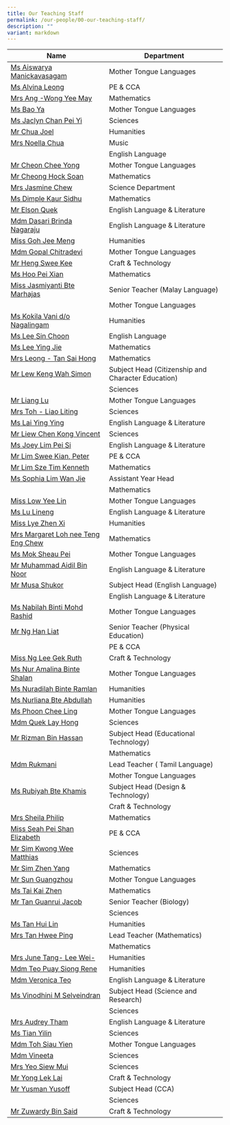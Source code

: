 ```yaml
---
title: Our Teaching Staff
permalink: /our-people/00-our-teaching-staff/
description: ""
variant: markdown
---
```

| Name | Department | 
| --------------- | --------------- |
|[Ms Aiswarya Manickavasagam](mailto:aiswarya@cwss.moe.edu.sg) 	 |Mother Tongue Languages|
|[Ms Alvina Leong](mailto:alvina.leong@cwss.moe.edu.sg) 	 |PE & CCA |
|[Mrs Ang -Wong Yee May](mailto:wong.yeemay@cwss.moe.edu.sg) 	|Mathematics |
| [Ms Bao Ya](mailto:bao.ya@cwss.moe.edu.sg)	|Mother Tongue Languages |
| [Ms Jaclyn Chan Pei Yi](mailto:jaclyn.chanpeiyi@cwss.moe.edu.sg)	|Sciences |
|[Mr Chua Joel](mailto:joel.chua@cwss.moe.edu.sg) 	 |Humanities|
 |[Mrs Noella Chua](mailto:noella.yee@cwss.moe.edu.sg)	|Music|
|	|English Language |
 |[Mr Cheon Chee Yong](mailto:cheon.cheeyong@cwss.moe.edu.sg)|	Mother Tongue Languages |
 |[Mr Cheong Hock Soan](mailto:cheong.hocksoan@cwss.moe.edu.sg)|	Mathematics |
|[Mrs Jasmine Chew](mailto:jasmine.chew@cwss.moe.edu.sg)|	Science Department |
|[Ms Dimple Kaur Sidhu](mailto:dimple.kaur@cwss.moe.edu.sg)|	 Mathematics|
|[Mr Elson Quek](mailto:elson.quek@cwss.moe.edu.sg) 	|English Language & Literature |
|[Mdm Dasari Brinda Nagaraju](mailto:brinda@cwss.moe.edu.sg) 	|English Language & Literature |
 |[Miss Goh Jee Meng](mailto:goh.jeemeng@cwss.moe.edu.sg)	|Humanities |
 |[Mdm Gopal Chitradevi](mailto:gopal.chitradevi@cwss.moe.edu.sg)	| Mother Tongue Languages|
| [Mr Heng Swee Kee](mailto:heng.sweekee@cwss.moe.edu.sg)	|Craft & Technology |
| [Ms Hoo Pei Xian](mailto:hoo.peixian@cwss.moe.edu.sg)|	Mathematics |
| [Miss Jasmiyanti Bte Marhajas](mailto:jasmiyanti.marhajas@cwss.moe.edu.sg)	| Senior Teacher (Malay Language) |
|     |Mother Tongue Languages|
|[Ms Kokila Vani d/o Nagalingam](mailto:kokila.vani@cwss.moe.edu.sg) 	|Humanities |
|[Ms Lee Sin Choon](mailto:lee.sinchoon@cwss.moe.edu.sg) 	| English Language|
| [Ms Lee Ying Jie](mailto:lee.yingjie@cwss.moe.edu.sg)|	Mathematics |
 | [Mrs Leong - Tan Sai Hong](mailto:leong.saihong@cwss.moe.edu.sg)| 	Mathematics | 
|  [Mr Lew Keng Wah Simon](mailto:simon.lew@cwss.moe.edu.sg)| 	Subject Head (Citizenship and Character Education) | 
| 	| Sciences| 
| [Mr Liang Lu](mailto:liang.lu@cwss.moe.edu.sg) 	| Mother Tongue Languages | 
|  [Mrs Toh - Liao Liting](mailto:liao.liting@cwss.moe.edu.sg)	| Sciences | 
| [Ms Lai Ying Ying](mailto:lai.yingying@cwss.moe.edu.sg)| 	 English Language & Literature| 
 | [Mr Liew Chen Kong Vincent](mailto:liew.chenkong@cwss.moe.edu.sg)| 	 Sciences| 
 | [Ms Joey Lim Pei Si](mailto:joeylim.peisi@cwss.moe.edu.sg)	| English Language & Literature | 
| [Mr Lim Swee Kian, Peter](mailto:peter.lim@cwss.moe.edu.sg) 	| PE & CCA | 
 | [Mr Lim Sze Tim Kenneth](mailto:kenneth.lim@cwss.moe.edu.sg)| 	 Mathematics| 
|  [Ms Sophia Lim Wan Jie](mailto:sophia.lim@cwss.moe.edu.sg)	|  Assistant Year Head| 
| 	| Mathematics  | 
| [Miss Low Yee Lin](mailto:low.yeelin@cwss.moe.edu.sg)	| Mother Tongue Languages | 
| [Ms Lu Lineng](mailto:lu.lineng@cwss.moe.edu.sg) 	| English Language & Literature | 
 | [Miss Lye Zhen Xi](mailto:lye.zhenxi@cwss.moe.edu.sg)	| Humanities|  
 | [Mrs Margaret Loh nee Teng Eng Chew](mailto:margaret.loh@cwss.moe.edu.sg)| 	Mathematics | 
 | [Ms Mok Sheau Pei](mailto:mok.sheaupei@cwss.moe.edu.sg)	| Mother Tongue Languages| 
 | [Mr Muhammad Aidil Bin Noor](mailto:aidil.noor@cwss.moe.edu.sg)	| English Language & Literature| 
| [Mr Musa Shukor](mailto:musa.shukor@cwss.moe.edu.sg) 	|  Subject Head (English Language) | 
| 	| English Language & Literature| 
 | [Ms Nabilah Binti Mohd Rashid](mailto:nabilah@cwss.moe.edu.sg)	|  Mother Tongue Languages| 
|  [Mr Ng Han Liat](mailto:ng.hanliat@cwss.moe.edu.sg)	| Senior Teacher (Physical Education) | 
| 	| PE & CCA| 
| [Miss Ng Lee Gek Ruth](mailto:ruth.ng@cwss.moe.edu.sg) 	| Craft & Technology | 
| [Ms Nur Amalina Binte Shalan](mailto:nuramalina.shalan@cwss.moe.edu.sg) 	|  Mother Tongue Languages| 
|  [Ms Nuradilah Binte Ramlan](mailto:nuradilah.ramlan@cwss.moe.edu.sg)	| Humanities | 
| [Ms Nurliana Bte Abdullah](mailto:nurliana.abdullah@cwss.moe.edu.sg) | Humanities | 
 | [Ms Phoon Chee Ling](mailto:phoon.cheeling@cwss.moe.edu.sg)	| Mother Tongue Languages | 
  | [Mdm Quek Lay Hong](mailto:quek.layhong@cwss.moe.edu.sg) | 	Sciences  | 
  | [Mr Rizman Bin Hassan](mailto:rizman.hassan@cwss.moe.edu.sg)	 | Subject Head (Educational Technology)  | 
 | 	 | Mathematics  | 
 | [Mdm Rukmani](mailto:rukmani@cwss.moe.edu.sg) 	 | Lead Teacher ( Tamil Language)  | 
 | 	 | Mother Tongue Languages  | 
 | [Ms Rubiyah Bte Khamis](mailto:rubiyah.khamis@cwss.moe.edu.sg) 	 |  Subject Head (Design & Technology)  | 
 | 	 | Craft & Technology | 
 |  [Mrs Sheila Philip](mailto:sheila.philip@cwss.moe.edu.sg)	 |  Mathematics | 
  | [Miss Seah Pei Shan Elizabeth](mailto:elizabeth.seah@cwss.moe.edu.sg)	  | PE & CCA | 
  | [Mr Sim Kwong Wee Matthias](mailto:matthias.sim@cwss.moe.edu.sg)	  | Sciences | 
  | [Mr Sim Zhen Yang](mailto:christopher.sim@cwss.moe.edu.sg)	 | Mathematics  | 
 | [Mr Sun Guangzhou](mailto:sun.guangzhou@cwss.moe.edu.sg) 	 | Mother Tongue Languages  | 
  | [Ms Tai Kai Zhen](mailto:tai.kaizhen@cwss.moe.edu.sg)	  | Mathematics | 
 | [Mr Tan Guanrui Jacob](mailto:jacob.tan@cwss.moe.edu.sg) 	 | Senior Teacher (Biology)  | 
 | 	 | Sciences  | 
 | [Ms Tan Hui Lin](mailto:tan.huilin@cwss.moe.edu.sg)  | 	 Humanities  | 
  | [Mrs Tan Hwee Ping](mailto:tan.hweeping@cwss.moe.edu.sg)	 | Lead Teacher (Mathematics)  | 
 | 	 | Mathematics  | 
  | [Mrs June Tang- Lee Wei-](mailto:june.tang@cwss.moe.edu.sg) 	 | Humanities  | 
 | [Mdm Teo Puay Siong Rene](mailto:rene.teopuaysiong@cwss.moe.edu.sg) 	 | Humanities   | 
  | [Mdm Veronica Teo](mailto:veronica.teo@cwss.moe.edu.sg)	 | English Language & Literature   | 
| [Ms Vinodhini M Selveindran](mailto:vinodhini@cwss.moe.edu.sg)	 | Subject Head (Science and Research)   | 
 | 	| Sciences| 
  | [Mrs Audrey Tham](mailto:audrey.tham@cwss.moe.edu.sg)	 | English Language & Literature  | 
  |  [Ms Tian Yilin](mailto:tian.yilin@cwss.moe.edu.sg)	 | Sciences   | 
  | [Mdm Toh Siau Yien](mailto:toh.siauyien@cwss.moe.edu.sg) 	 |  Mother Tongue Languages  | 
  | [Mdm Vineeta](mailto:vineeta@cwss.moe.edu.sg)	 |  Sciences | 
 |  [Mrs Yeo Siew Mui](mailto:yeo.siewmui@cwss.moe.edu.sg) | 	 Sciences | 
 | [Mr Yong Lek Lai](mailto:yong.leklai@cwss.moe.edu.sg)	 |  Craft & Technology | 
 |  [Mr Yusman Yusoff](mailto:muhammad.yusman@cwss.moe.edu.sg)	 | Subject Head (CCA)  | 
 | 	 | Sciences  | 
 | [Mr Zuwardy Bin Said](mailto:zuwardy.said@cwss.moe.edu.sg) 	  | Craft & Technology |